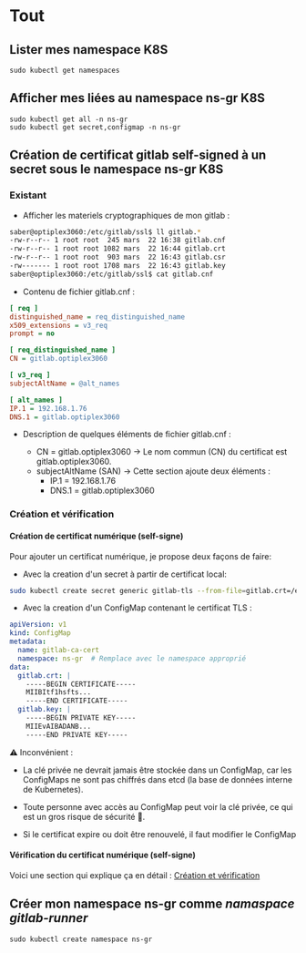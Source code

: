 # Tout
## Lister mes namespace K8S
```
sudo kubectl get namespaces
```
## Afficher mes liées au namespace ns-gr K8S
```
sudo kubectl get all -n ns-gr
sudo kubectl get secret,configmap -n ns-gr

```
## Création de certificat gitlab self-signed à un secret sous le namespace ns-gr K8S
### Existant
* Afficher les materiels cryptographiques de mon gitlab :
```sh
saber@optiplex3060:/etc/gitlab/ssl$ ll gitlab.*
-rw-r--r-- 1 root root  245 mars  22 16:38 gitlab.cnf
-rw-r--r-- 1 root root 1082 mars  22 16:44 gitlab.crt
-rw-r--r-- 1 root root  903 mars  22 16:43 gitlab.csr
-rw------- 1 root root 1708 mars  22 16:43 gitlab.key
saber@optiplex3060:/etc/gitlab/ssl$ cat gitlab.cnf
```
* Contenu de fichier gitlab.cnf :
```ini
[ req ]
distinguished_name = req_distinguished_name
x509_extensions = v3_req
prompt = no

[ req_distinguished_name ]
CN = gitlab.optiplex3060

[ v3_req ]
subjectAltName = @alt_names

[ alt_names ]
IP.1 = 192.168.1.76
DNS.1 = gitlab.optiplex3060

```
* Description de quelques éléments de fichier gitlab.cnf :

  * CN = gitlab.optiplex3060 → Le nom commun (CN) du certificat est gitlab.optiplex3060.
  * subjectAltName (SAN) → Cette section ajoute deux éléments :
      * IP.1 = 192.168.1.76
      * DNS.1 = gitlab.optiplex3060
### Création et vérification
#### Création de certificat numérique (self-signe)
Pour ajouter un certificat numérique, je propose deux façons de faire:
* Avec la creation d'un secret à partir de certificat local:
```sh
sudo kubectl create secret generic gitlab-tls --from-file=gitlab.crt=/etc/gitlab/ssl/gitlab.crt -n ns-gr

```
* Avec la creation d'un ConfigMap  contenant le certificat TLS :
```yml 
apiVersion: v1
kind: ConfigMap
metadata:
  name: gitlab-ca-cert
  namespace: ns-gr  # Remplace avec le namespace approprié
data:
  gitlab.crt: |
    -----BEGIN CERTIFICATE-----
    MIIBItf1hsfts...
    -----END CERTIFICATE-----
  gitlab.key: |
    -----BEGIN PRIVATE KEY-----
    MIIEvAIBADANB...
    -----END PRIVATE KEY-----

```
⚠️ Inconvénient :
* La clé privée ne devrait jamais être stockée dans un ConfigMap, car les ConfigMaps ne sont pas chiffrés dans etcd (la base de données interne de Kubernetes).

* Toute personne avec accès au ConfigMap peut voir la clé privée, ce qui est un gros risque de sécurité 🚨.
* Si le certificat expire ou doit être renouvelé, il faut modifier le ConfigMap

#### Vérification du certificat numérique (self-signe)
Voici une section qui explique ça en détail : [Création et vérification](Secrets/debug-test/debug-test.md)

## Créer mon namespace ns-gr comme *namaspace gitlab-runner*
```
sudo kubectl create namespace ns-gr
```


